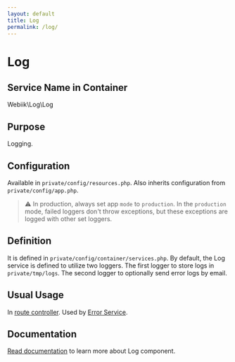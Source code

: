 ```yaml
---
layout: default
title: Log
permalink: /log/
---
```

# Log
## Service Name in Container
Webiik\Log\Log

## Purpose
Logging.

## Configuration
Available in `private/config/resources.php`. Also inherits configuration from `private/config/app.php`.

> ⚠️ In production, always set app `mode` to `production`. In the `production` mode, failed loggers don't throw exceptions, but these exceptions are logged with other set loggers.

## Definition
It is defined in `private/config/container/services.php`. By default, the Log service is defined to utilize two loggers. The first logger to store logs in `private/tmp/logs`. The second logger to optionally send error logs by email. 

## Usual Usage
In [route controller](/routing). Used by [Error Service](/error).

## Documentation
[Read documentation](https://github.com/webiik/log) to learn more about Log component.